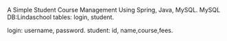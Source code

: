 A Simple Student Course Management Using Spring, Java, MySQL.
MySQL DB:Lindaschool
      tables: login, student.

login: username, password.
student: id, name,course,fees.
